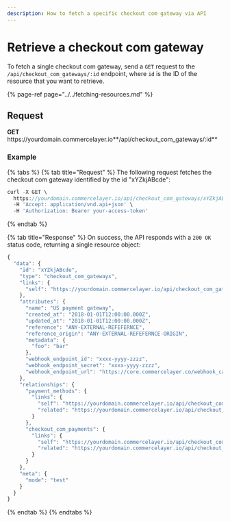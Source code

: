 ```yaml
---
description: How to fetch a specific checkout com gateway via API
---
```


# Retrieve a checkout com gateway

To fetch a single checkout com gateway, send a `GET` request to the `/api/checkout_com_gateways/:id` endpoint, where `id` is the ID of the resource that you want to retrieve.

{% page-ref page="../../fetching-resources.md" %}

## Request

**GET** https://<i></i>yourdomain.commercelayer.io**/api/checkout_com_gateways/:id**

### **Example**

{% tabs %}
{% tab title="Request" %}
The following request fetches the checkout com gateway identified by the id "xYZkjABcde":

```javascript
curl -X GET \
  https://yourdomain.commercelayer.io/api/checkout_com_gateways/xYZkjABcde \
  -H 'Accept: application/vnd.api+json' \
  -H 'Authorization: Bearer your-access-token'
```
{% endtab %}

{% tab title="Response" %}
On success, the API responds with a `200 OK` status code, returning a single resource object:

```javascript
{
  "data": {
    "id": "xYZkjABcde",
    "type": "checkout_com_gateways",
    "links": {
      "self": "https://yourdomain.commercelayer.io/api/checkout_com_gateways/xYZkjABcde"
    },
    "attributes": {
      "name": "US payment gateway",
      "created_at": "2018-01-01T12:00:00.000Z",
      "updated_at": "2018-01-01T12:00:00.000Z",
      "reference": "ANY-EXTERNAL-REFEFERNCE",
      "reference_origin": "ANY-EXTERNAL-REFEFERNCE-ORIGIN",
      "metadata": {
        "foo": "bar"
      },
      "webhook_endpoint_id": "xxxx-yyyy-zzzz",
      "webhook_endpoint_secret": "xxxx-yyyy-zzzz",
      "webhook_endpoint_url": "https://core.commercelayer.co/webhook_callbacks/checkout_com_gateways/xxxxx"
    },
    "relationships": {
      "payment_methods": {
        "links": {
          "self": "https://yourdomain.commercelayer.io/api/checkout_com_gateways/xYZkjABcde/relationships/payment_methods",
          "related": "https://yourdomain.commercelayer.io/api/checkout_com_gateways/xYZkjABcde/payment_methods"
        }
      },
      "checkout_com_payments": {
        "links": {
          "self": "https://yourdomain.commercelayer.io/api/checkout_com_gateways/xYZkjABcde/relationships/checkout_com_payments",
          "related": "https://yourdomain.commercelayer.io/api/checkout_com_gateways/xYZkjABcde/checkout_com_payments"
        }
      }
    },
    "meta": {
      "mode": "test"
    }
  }
}
```
{% endtab %}
{% endtabs %}

